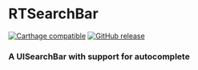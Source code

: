 # RTSearchBar

[![Carthage compatible](https://img.shields.io/badge/Carthage-compatible-4BC51D.svg?style=flat)](https://github.com/Carthage/Carthage)
[![GitHub release](https://img.shields.io/github/release/carthage/carthage.svg)](https://github.com/ravitripathi/RTSearchBar/releases)

### A UISearchBar with support for autocomplete
